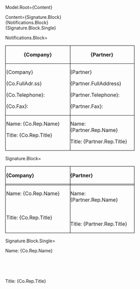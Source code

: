 Model.Root={Content}

Content={Signature.Block}<br>{Notifications.Block}<br>{Signature.Block.Single}

Notifications.Block=<TABLE CELLPADDING=2 CELLSPACING=0><TR VALIGN=TOP><TD width="200" STYLE="border: 1.00pt solid #000000; padding: 0.02in"><P ALIGN=CENTER><B>{Company}</B></P></TD><TD width="200" STYLE="border-top: 1.00pt solid #000000; border-bottom: 1.00pt solid #000000; border-left: none; border-right: 1.00pt solid #000000; padding-top: 0.02in; padding-bottom: 0.02in; padding-left: 0in; padding-right: 0.02in"><P ALIGN=CENTER><B>{Partner}</B></P></TD></TR><TR VALIGN=TOP><TD width="200" STYLE="border-top: none; border-bottom: 1.00pt solid #000000; border-left: 1.00pt solid #000000; border-right: 1.00pt solid #000000; padding-top: 0in; padding-bottom: 0.02in; padding-left: 0.02in; padding-right: 0.02in"><P>{Company}</P><P>{Co.FullAdr.ss}</P><P >{Co.Telephone}:</P><P >{Co.Fax}:</P></TD><TD width="200" STYLE="border-top: none; border-bottom: 1.00pt solid #000000; border-left: none; border-right: 1.00pt solid #000000; padding-top: 0in; padding-bottom: 0.02in; padding-left: 0in; padding-right: 0.02in"><P>{Partner}</P><P>{Partner.FullAddress}</P><P >{Partner.Telephone}:</P><P >{Partner.Fax}:</P></TD></TR><TR VALIGN=TOP><TD width="200" STYLE="border-top: none; border-bottom: 1.00pt solid #000000; border-left: 1.00pt solid #000000; border-right: 1.00pt solid #000000; padding-top: 0in; padding-bottom: 0.02in; padding-left: 0.02in; padding-right: 0.02in"><P>Name: {Co.Rep.Name}<BR></P><P>Title: {Co.Rep.Title}</P></TD><TD width="200" STYLE="border-top: none; border-bottom: 1.00pt solid #000000; border-left: none; border-right: 1.00pt solid #000000; padding-top: 0in; padding-bottom: 0.02in; padding-left: 0in; padding-right: 0.02in"><P>Name: {Partner.Rep.Name}<BR></P><P>Title: {Partner.Rep.Title}</P></TD></TR></TABLE>

Signature.Block=<TABLE CELLPADDING=0 CELLSPACING=0><TR VALIGN=TOP><TD width="200" STYLE="border: 1.00pt solid #000000; padding: 0.02in"><P><B>{Company}</B></P></TD><TD width="200" STYLE="border-top: 1.00pt solid #000000; border-bottom: 1.00pt solid #000000; border-left: none; border-right: 1.00pt solid #000000; padding-top: 0.02in; padding-bottom: 0.02in; padding-left: 0in; padding-right: 0.02in"><P><B>{Partner}</B></P></TD></TR><TR VALIGN=TOP><TD width="200" STYLE="border-top: none; border-bottom: 1.00pt solid #000000; border-left: 1.00pt solid #000000; border-right: 1.00pt solid #000000; padding-top: 0in; padding-bottom: 0.02in; padding-left: 0.02in; padding-right: 0.02in"></TD><TD width="200" STYLE="border-top: none; border-bottom: 1.00pt solid #000000; border-left: none; border-right: 1.00pt solid #000000; padding-top: 0in; padding-bottom: 0.02in; padding-left: 0in; padding-right: 0.02in"></TD></TR><TR VALIGN=TOP><TD width="200" STYLE="border-top: none; border-bottom: 1.00pt solid #000000; border-left: 1.00pt solid #000000; border-right: 1.00pt solid #000000; padding-top: 0in; padding-bottom: 0.02in; padding-left: 0.02in; padding-right: 0.02in"><P>Name: {Co.Rep.Name}<BR><BR><BR></P><P>Title:  {Co.Rep.Title}</P></TD><TD width="200" STYLE="border-top: none; border-bottom: 1.00pt solid #000000; border-left: none; border-right: 1.00pt solid #000000; padding-top: 0in; padding-bottom: 0.02in; padding-left: 0in; padding-right: 0.02in"><P>Name: {Partner.Rep.Name}<BR><BR><BR></P><P>Title: {Partner.Rep.Title}</P></TD></TR></TABLE>  

Signature.Block.Single=<P>Name: {Co.Rep.Name}</P><br><br><br><P>Title: {Co.Rep.Title}</P><br><br><br>  
